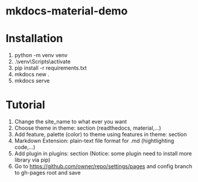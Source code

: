 # mkdocs-material-demo

# Installation
1. python -m venv venv
2. .\venv\Scripts\activate
3. pip install -r requirements.txt
4. mkdocs new .
5. mkdocs serve


# Tutorial
1. Change the site_name to what ever you want
2. Choose theme in theme: section (readthedocs, material,...)
3. Add feature, palette (color) to theme using features in theme: section
4. Markdown Extension: plain-text file format for .md (hightlighting code,...)
5. Add plugin in plugins: section (Notice: some plugin need to install more library via pip)
6. Go to https://github.com/owner/repo/settings/pages and config branch to gh-pages root and save